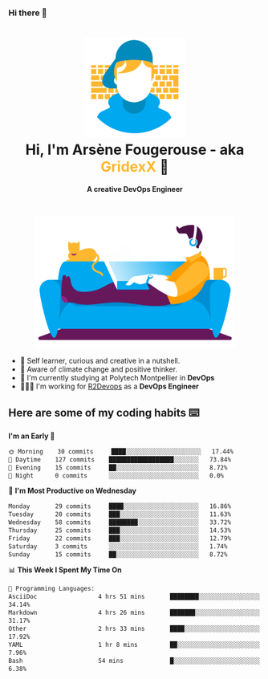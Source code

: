 ### Hi there 👋

<!--
**GridexX/gridexx** is a ✨ _special_ ✨ repository because its `README.md` (this file) appears on your GitHub profile.

Here are some ideas to get you started:

- 🔭 I’m currently working on ...
- 🌱 I’m currently learning ...
- 👯 I’m looking to collaborate on ...
- 🤔 I’m looking for help with ...
- 💬 Ask me about ...
- 📫 How to reach me: ...
- 😄 Pronouns: ...
- ⚡ Fun fact: ...
-->


<!-- Header -->
<h1 align="center">
  <img src="./images/user_profile.png" width="200">
  <br>
  Hi, I'm Arsène Fougerouse - aka <span style="color:#ffb72e">GridexX</span> 👋
</h1>


<p align="center">
  <b>A creative DevOps Engineer </b>
</p>
<br/>
<p align="center">
  <img src="./images/man_couch.png" width="400">
</p>

- 🎨 Self learner, curious and creative in a nutshell. 
- 🌱 Aware of climate change and positive thinker.
- 📕 I'm currently studying at Polytech Montpellier in **DevOps**
- 👨🏻‍💻 I'm working for [R2Devops](https://r2devops.io) as a **DevOps Engineer**


## Here are some of my coding habits ⌨️

<!-- Add a section about tech and Ops stack
  Like this one : https://github.com/Xanthus58#-tech-stack
-->
<!--START_SECTION:waka-->
**I'm an Early 🐤** 

```text
🌞 Morning    30 commits     ████░░░░░░░░░░░░░░░░░░░░░   17.44% 
🌆 Daytime    127 commits    ██████████████████░░░░░░░   73.84% 
🌃 Evening    15 commits     ██░░░░░░░░░░░░░░░░░░░░░░░   8.72% 
🌙 Night      0 commits      ░░░░░░░░░░░░░░░░░░░░░░░░░   0.0%

```
📅 **I'm Most Productive on Wednesday** 

```text
Monday       29 commits     ████░░░░░░░░░░░░░░░░░░░░░   16.86% 
Tuesday      20 commits     ███░░░░░░░░░░░░░░░░░░░░░░   11.63% 
Wednesday    58 commits     ████████░░░░░░░░░░░░░░░░░   33.72% 
Thursday     25 commits     ███░░░░░░░░░░░░░░░░░░░░░░   14.53% 
Friday       22 commits     ███░░░░░░░░░░░░░░░░░░░░░░   12.79% 
Saturday     3 commits      ░░░░░░░░░░░░░░░░░░░░░░░░░   1.74% 
Sunday       15 commits     ██░░░░░░░░░░░░░░░░░░░░░░░   8.72%

```


📊 **This Week I Spent My Time On** 

```text
💬 Programming Languages: 
AsciiDoc                 4 hrs 51 mins       ████████░░░░░░░░░░░░░░░░░   34.14% 
Markdown                 4 hrs 26 mins       ███████░░░░░░░░░░░░░░░░░░   31.17% 
Other                    2 hrs 33 mins       ████░░░░░░░░░░░░░░░░░░░░░   17.92% 
YAML                     1 hr 8 mins         ██░░░░░░░░░░░░░░░░░░░░░░░   7.96% 
Bash                     54 mins             █░░░░░░░░░░░░░░░░░░░░░░░░   6.38%

```


<!--END_SECTION:waka-->
